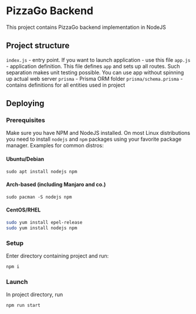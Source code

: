 # PizzaGo Backend

This project contains PizzaGo backend implementation in NodeJS

## Project structure

`index.js` - entry point. If you want to launch application - use this file
`app.js` - application definition. This file defines `app` and sets up all routes. Such separation makes unit testing possible. You can use app without spinning up actual web server
`prisma` - Prisma ORM folder
`prisma/schema.prisma` - contains definitions for all entities used in project

## Deploying

### Prerequisites

Make sure you have NPM and NodeJS installed. On most Linux distributions you need to install `nodejs` and `npm` packages using your favorite package manager. Examples for common distros:

#### Ubuntu/Debian

`sudo apt install nodejs npm`

#### Arch-based (including Manjaro and co.)

`sudo pacman -S nodejs npm`

#### CentOS/RHEL

```bash
sudo yum install epel-release
sudo yum install nodejs npm
```

### Setup

Enter directory containing project and run:

```bash
npm i
```

### Launch

In project directory, run

```bash
npm run start
```
